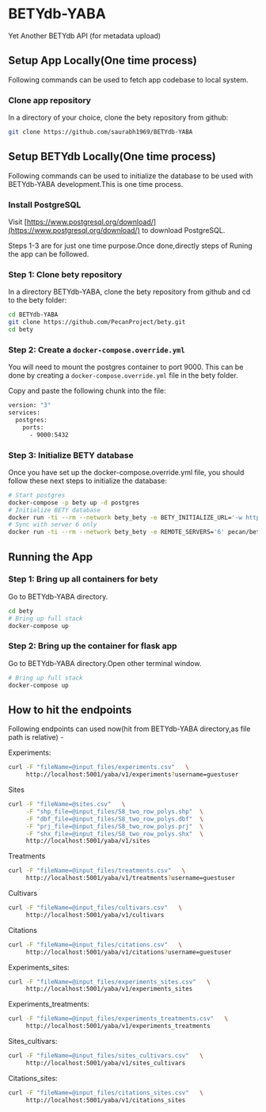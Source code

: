 # BETYdb-YABA
Yet Another BETYdb API (for metadata upload)


## Setup App Locally(One time process)

Following commands can be used to fetch app codebase to local system.

### Clone app repository

In a directory of your choice, clone the bety repository from github:

```sh
git clone https://github.com/saurabh1969/BETYdb-YABA
```
## Setup BETYdb Locally(One time process)

Following commands can be used to initialize the database to be used 
with BETYdb-YABA development.This is one time process.

### Install PostgreSQL

Visit [https://www.postgresql.org/download/](https://www.postgresql.org/download/) to download PostgreSQL.

Steps 1-3 are for just one time purpose.Once done,directly steps of Runing the app can be followed.

### Step 1: Clone bety repository

In a directory BETYdb-YABA, clone the bety repository from github and cd to the bety folder:

```sh
cd BETYdb-YABA
git clone https://github.com/PecanProject/bety.git
cd bety
```

### Step 2: Create a `docker-compose.override.yml`

You will need to mount the postgres container to port 9000. This can be done by creating a `docker-compose.override.yml` file in the bety folder. 

Copy and paste the following chunk into the file: 

```sh
version: "3"
services:
  postgres:
    ports:
      - 9000:5432
```

### Step 3: Initialize BETY database

Once you have set up the docker-compose.override.yml file, you should follow these next steps to initialize the database:

```sh
# Start postgres
docker-compose -p bety up -d postgres
# Initialize BETY database
docker run -ti --rm --network bety_bety -e BETY_INITIALIZE_URL='-w https://terraref.ncsa.illinois.edu/bety/dump/bety0/bety.tar.gz' pecan/bety:terra initialize
# Sync with server 6 only
docker run -ti --rm --network bety_bety -e REMOTE_SERVERS='6' pecan/bety:terra sync
```


## Running the App

### Step 1: Bring up all containers for bety

Go to BETYdb-YABA directory.
```sh
cd bety
# Bring up full stack
docker-compose up
```

### Step 2: Bring up the container for flask app

Go to BETYdb-YABA directory.Open other terminal window.

```sh
# Bring up full stack
docker-compose up
```


## How to hit the endpoints

Following endpoints can used now(hit from BETYdb-YABA directory,as file path is relative) -

Experiments:

```sh
curl -F "fileName=@input_files/experiments.csv"   \
     http://localhost:5001/yaba/v1/experiments?username=guestuser
```

Sites

```sh
curl -F "fileName=@sites.csv"   \
     -F "shp_file=@input_files/S8_two_row_polys.shp"  \
     -F "dbf_file=@input_files/S8_two_row_polys.dbf"  \
     -F "prj_file=@input_files/S8_two_row_polys.prj"  \
     -F "shx_file=@input_files/S8_two_row_polys.shx"  \
     http://localhost:5001/yaba/v1/sites
```

Treatments

```sh
curl -F "fileName=@input_files/treatments.csv"   \
     http://localhost:5001/yaba/v1/treatments?username=guestuser
```

Cultivars

```sh
curl -F "fileName=@input_files/cultivars.csv"   \
     http://localhost:5001/yaba/v1/cultivars
```


Citations

```sh
curl -F "fileName=@input_files/citations.csv"   \
     http://localhost:5001/yaba/v1/citations?username=guestuser
```

Experiments_sites:

```sh
curl -F "fileName=@input_files/experiments_sites.csv"   \
     http://localhost:5001/yaba/v1/experiments_sites
```
Experiments_treatments:

```sh
curl -F "fileName=@input_files/experiments_treatments.csv"   \
     http://localhost:5001/yaba/v1/experiments_treatments
```

Sites_cultivars:

```sh
curl -F "fileName=@input_files/sites_cultivars.csv"   \
     http://localhost:5001/yaba/v1/sites_cultivars
```

Citations_sites:

```sh
curl -F "fileName=@input_files/citations_sites.csv"   \
     http://localhost:5001/yaba/v1/citations_sites
```